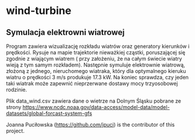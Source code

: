 # wind-turbine
## Symulacja elektrowni wiatrowej

Program zawiera wizualizację rozkładu wiatrów oraz generatory kierunków i prędkości. Rysuje na mapie trajektorie nieważkiej cząstki, poruszającej się zgodnie z wiającym wiatrem ( przy założeniu, że na całym świecie wiatry wieją z tym samym rozkładem). Następnie symuluje elektrownie wiatrową, złożoną z jednego, nieruchomego wiatraka, który dla optymalnego kieruku wiatru o prędkości 3 m/s produkuje 17.3 kW. Na koniec sprawdza, czy jeden taki wiatrak może zapewnić nieprzerwane dostawy mocy trzyosobowej rodzinie.

Plik data_wind.csv zawiera dane o wietrze na Dolnym Śląsku pobrane ze strony https://www.ncdc.noaa.gov/data-access/model-data/model-datasets/global-forcast-system-gfs

Joanna Puciłowska (https://github.com/jpuci) is the contributor of this project.
